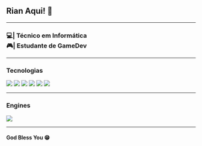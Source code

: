 <h2>Rian Aqui! 👾</h2>
<hr>

<h3>
💻| Técnico em Informática
<br>
🎮| Estudante de GameDev
</h3>

<hr>

<h3>Tecnologias</h3>
<img src="https://img.shields.io/badge/HTML5-E34F26?style=for-the-badge&logo=html5&logoColor=white">
<img src="https://img.shields.io/badge/CSS3-1572B6?style=for-the-badge&logo=css3&logoColor=white">
<img src="https://img.shields.io/badge/JavaScript-323330?style=for-the-badge&logo=javascript&logoColor=F7DF1E">
<img src="https://img.shields.io/badge/PHP-777BB4?style=for-the-badge&logo=php&logoColor=white">
<img src="https://img.shields.io/badge/C-00599C?style=for-the-badge&logo=c&logoColor=white">
<img src="https://img.shields.io/badge/C%23-239120?style=for-the-badge&logo=c-sharp&logoColor=white">

<hr>

<h3>Engines</h3>
<img src="https://img.shields.io/badge/Unity-100000?style=for-the-badge&logo=unity&logoColor=white">

<hr>

<h4>God Bless You 😁</h4>
